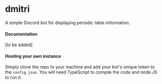 # dmitri
A simple Discord bot for displaying periodic table information.
#### Documentation
[to be added]
#### Hosting your own instance
Simply clone the repo to your machine and add your bot's unique token to the `config.json`. You will need TypeScript to compile the code and node.JS to run it.

